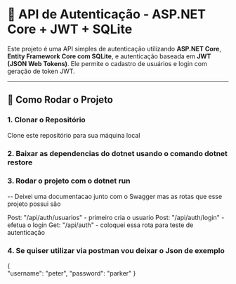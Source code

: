 # 🔐 API de Autenticação - ASP.NET Core + JWT + SQLite

Este projeto é uma API simples de autenticação utilizando **ASP.NET Core**, **Entity Framework Core com SQLite**, e autenticação baseada em **JWT (JSON Web Tokens)**. Ele permite o cadastro de usuários e login com geração de token JWT.

---

## 🚀 Como Rodar o Projeto

### 1. Clonar o Repositório

Clone este repositório para sua máquina local

### 2. Baixar as dependencias do dotnet usando o comando dotnet restore

### 3. Rodar o projeto com o dotnet run

-- Deixei uma documentacao junto com o Swagger mas as rotas que esse projeto possui são 

Post: "/api/auth/usuarios" - primeiro cria o usuario
Post: "/api/auth/login" -  efetua o login
Get: "/api/auth" - coloquei essa rota para teste de autenticação

### 4. Se quiser utilizar via postman vou deixar o Json de exemplo

{   
    "username": "peter",
    "password": "parker"
}

